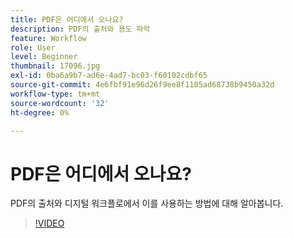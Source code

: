 ```yaml
---
title: PDF은 어디에서 오나요?
description: PDF의 출처와 용도 파악
feature: Workflow
role: User
level: Beginner
thumbnail: 17096.jpg
exl-id: 0ba6a9b7-ad6e-4ad7-bc03-f60102cdbf65
source-git-commit: 4e6fbf91e96d26f9ee8f1105ad68738b9450a32d
workflow-type: tm+mt
source-wordcount: '32'
ht-degree: 0%

---
```


# PDF은 어디에서 오나요?

PDF의 출처와 디지털 워크플로에서 이를 사용하는 방법에 대해 알아봅니다.

>[!VIDEO](https://video.tv.adobe.com/v/17096?quality=12&learn=on&hidetitle=true)
